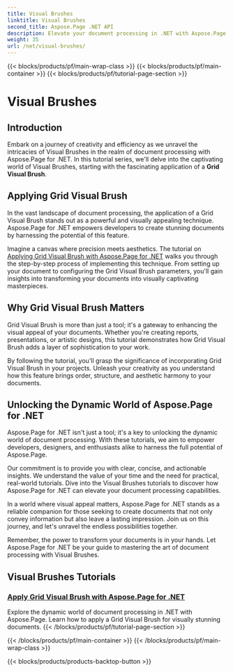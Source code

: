 ```yaml
---
title: Visual Brushes
linktitle: Visual Brushes
second_title: Aspose.Page .NET API
description: Elevate your document processing in .NET with Aspose.Page tutorials. Dive into the realm of Visual Brushes, mastering techniques for visually stunning documents.
weight: 35
url: /net/visual-brushes/
---
```


{{< blocks/products/pf/main-wrap-class >}}
{{< blocks/products/pf/main-container >}}
{{< blocks/products/pf/tutorial-page-section >}}

# Visual Brushes


## Introduction

Embark on a journey of creativity and efficiency as we unravel the intricacies of Visual Brushes in the realm of document processing with Aspose.Page for .NET. In this tutorial series, we'll delve into the captivating world of Visual Brushes, starting with the fascinating application of a **Grid Visual Brush**.

## Applying Grid Visual Brush

In the vast landscape of document processing, the application of a Grid Visual Brush stands out as a powerful and visually appealing technique. Aspose.Page for .NET empowers developers to create stunning documents by harnessing the potential of this feature.

Imagine a canvas where precision meets aesthetics. The tutorial on [Applying Grid Visual Brush with Aspose.Page for .NET](./apply-grid-visual-brush/) walks you through the step-by-step process of implementing this technique. From setting up your document to configuring the Grid Visual Brush parameters, you'll gain insights into transforming your documents into visually captivating masterpieces.

## Why Grid Visual Brush Matters

Grid Visual Brush is more than just a tool; it's a gateway to enhancing the visual appeal of your documents. Whether you're creating reports, presentations, or artistic designs, this tutorial demonstrates how Grid Visual Brush adds a layer of sophistication to your work.

By following the tutorial, you'll grasp the significance of incorporating Grid Visual Brush in your projects. Unleash your creativity as you understand how this feature brings order, structure, and aesthetic harmony to your documents.

## Unlocking the Dynamic World of Aspose.Page for .NET

Aspose.Page for .NET isn't just a tool; it's a key to unlocking the dynamic world of document processing. With these tutorials, we aim to empower developers, designers, and enthusiasts alike to harness the full potential of Aspose.Page.

Our commitment is to provide you with clear, concise, and actionable insights. We understand the value of your time and the need for practical, real-world tutorials. Dive into the Visual Brushes tutorials to discover how Aspose.Page for .NET can elevate your document processing capabilities.

In a world where visual appeal matters, Aspose.Page for .NET stands as a reliable companion for those seeking to create documents that not only convey information but also leave a lasting impression. Join us on this journey, and let's unravel the endless possibilities together.

Remember, the power to transform your documents is in your hands. Let Aspose.Page for .NET be your guide to mastering the art of document processing with Visual Brushes.
## Visual Brushes Tutorials
### [Apply Grid Visual Brush with Aspose.Page for .NET](./apply-grid-visual-brush/)
Explore the dynamic world of document processing in .NET with Aspose.Page. Learn how to apply a Grid Visual Brush for visually stunning documents.
{{< /blocks/products/pf/tutorial-page-section >}}

{{< /blocks/products/pf/main-container >}}
{{< /blocks/products/pf/main-wrap-class >}}

{{< blocks/products/products-backtop-button >}}
